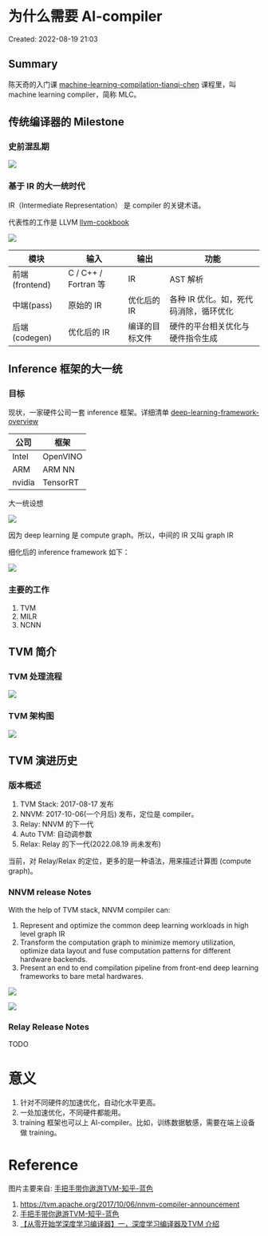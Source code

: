 # 为什么需要 AI-compiler

Created: 2022-08-19 21:03

## Summary

陈天奇的入门课 [machine-learning-compilation-tianqi-chen](machine-learning-compilation-tianqi-chen.md)
课程里，叫 machine learning compiler，简称 MLC。

## 传统编译器的 Milestone

### 史前混乱期

![](https://tva1.sinaimg.cn/large/e6c9d24egy1h5cdo1xhubj20wu0nwaai.jpg)

### 基于 IR 的大一统时代

IR（Intermediate Representation） 是 compiler 的关键术语。

代表性的工作是 LLVM [llvm-cookbook](../paper-notes/llvm-cookbook.md)

![](https://tva1.sinaimg.cn/large/e6c9d24egy1h5cdrs0g8zj20zk06vaab.jpg)


| 模块 | 输入 | 输出 | 功能 |
| --- | --- | --- | --- |
| 前端(frontend) | C / C++ / Fortran 等 | IR | AST 解析 |
| 中端(pass) | 原始的 IR | 优化后的 IR | 各种 IR 优化。如，死代码消除，循环优化 |
| 后端(codegen) | 优化后的 IR | 编译的目标文件 | 硬件的平台相关优化与硬件指令生成 |

## Inference 框架的大一统

### 目标

现状，一家硬件公司一套 inference 框架。详细清单 [deep-learning-framework-overview](deep-learning-framework-overview.md)

| 公司 | 框架 |
| --- | --- |
| Intel | OpenVINO |
| ARM | ARM NN |
| nvidia | TensorRT |

大一统设想

![](https://tva1.sinaimg.cn/large/e6c9d24egy1h5ce48cbfqj20zk0oa0tk.jpg)

因为 deep learning 是 compute graph。所以，中间的 IR 又叫 graph IR

细化后的 inference framework 如下：

![](https://tva1.sinaimg.cn/large/e6c9d24egy1h6cdg3z17dj21400dy751.jpg)

### 主要的工作

1. TVM
2. MILR
3. NCNN

## TVM 简介

### TVM 处理流程

![](https://tva1.sinaimg.cn/large/e6c9d24egy1h5cekoy28oj20zk0b774p.jpg)

### TVM 架构图

![](https://tva1.sinaimg.cn/large/e6c9d24egy1h5cfn42d27j21av0o4jsx.jpg)

## TVM 演进历史

### 版本概述

1. TVM Stack: 2017-08-17 发布
2. NNVM: 2017-10-06(一个月后) 发布，定位是 compiler。
3. Relay: NNVM 的下一代
4. Auto TVM: 自动调参数
5. Relax: Relay 的下一代(2022.08.19 尚未发布)

当前，对 Relay/Relax 的定位，更多的是一种语法，用来描述计算图 (compute graph)。

### NNVM release Notes

With the help of TVM stack, NNVM compiler can:

1. Represent and optimize the common deep learning workloads in high level graph IR
2. Transform the computation graph to minimize memory utilization, optimize data layout and fuse computation patterns for different hardware backends.
3. Present an end to end compilation pipeline from front-end deep learning frameworks to bare metal hardwares.

![](https://tva1.sinaimg.cn/large/e6c9d24egy1h5cfymn4c7j21gb0lqtae.jpg)

![](https://tva1.sinaimg.cn/large/e6c9d24egy1h5cgkodvhxj21ay0hldh6.jpg)

### Relay Release Notes

TODO

# 意义

1. 针对不同硬件的加速优化，自动化水平更高。
2. 一处加速优化，不同硬件都能用。
3. training 框架也可以上 AI-compiler。比如，训练数据敏感，需要在端上设备做 training。

# Reference

图片主要来自: [手把手带你遨游TVM-知乎-蓝色](https://zhuanlan.zhihu.com/p/50529704)

1. https://tvm.apache.org/2017/10/06/nnvm-compiler-announcement
2. [手把手带你遨游TVM-知乎-蓝色](https://zhuanlan.zhihu.com/p/50529704)
3. [【从零开始学深度学习编译器】一，深度学习编译器及TVM 介绍](https://mp.weixin.qq.com/s/sZLWjYebbHjCgQ6XAZCiOw)
